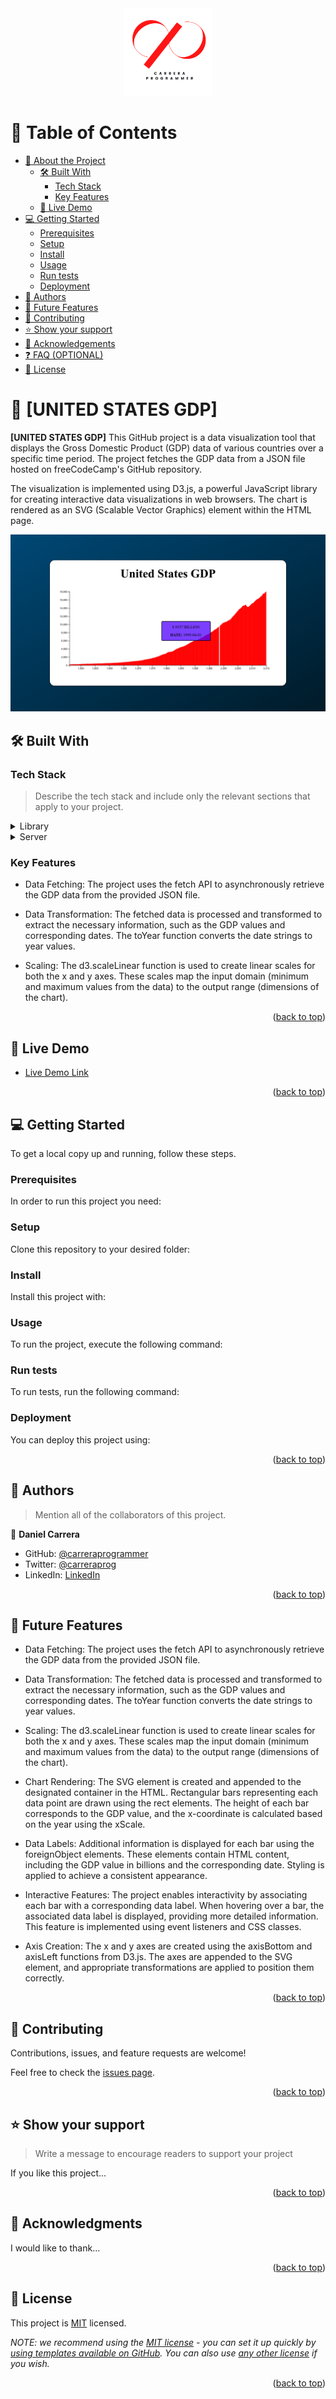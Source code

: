 <div align="center">

  <img src="https://github.com/carreraprogrammer/To-do-List/blob/master/carrera_logo.png?raw=true" alt="logo" width="140"  height="auto" />
  <br/>

</div>

<!-- TABLE OF CONTENTS -->

# 📗 Table of Contents

- [📖 About the Project](#about-project)
  - [🛠 Built With](#built-with)
    - [Tech Stack](#tech-stack)
    - [Key Features](#key-features)
  - [🚀 Live Demo](#live-demo)
- [💻 Getting Started](#getting-started)
  - [Prerequisites](#prerequisites)
  - [Setup](#setup)
  - [Install](#install)
  - [Usage](#usage)
  - [Run tests](#run-tests)
  - [Deployment](#deployment)
- [👥 Authors](#authors)
- [🔭 Future Features](#future-features)
- [🤝 Contributing](#contributing)
- [⭐️ Show your support](#support)
- [🙏 Acknowledgements](#acknowledgements)
- [❓ FAQ (OPTIONAL)](#faq)
- [📝 License](#license)


# 📖 [UNITED STATES GDP] <a name="about-project"></a>

**[UNITED STATES GDP]** This GitHub project is a data visualization tool that displays the Gross Domestic Product (GDP) data of various countries over a specific time period. The project fetches the GDP data from a JSON file hosted on freeCodeCamp's GitHub repository.

The visualization is implemented using D3.js, a powerful JavaScript library for creating interactive data visualizations in web browsers. The chart is rendered as an SVG (Scalable Vector Graphics) element within the HTML page.

<div align="center">

  <img src="./preview.png" alt="logo" width="auto"  height="auto" />
  <br/>

</div>

## 🛠 Built With <a name="built-with"></a>

### Tech Stack <a name="tech-stack"></a>

> Describe the tech stack and include only the relevant sections that apply to your project.

<details>
  <summary>Library</summary>
  <ul>
    <li><a href="https://reactjs.org/">D3.js</a></li>
  </ul>
</details>

<details>
  <summary>Server</summary>
  <ul>
    <li><a href="https://expressjs.com/">javascript</a></li>
  </ul>
</details>


<!-- Features -->

### Key Features <a name="key-features"></a>

- Data Fetching: The project uses the fetch API to asynchronously retrieve the GDP data from the provided JSON file.

- Data Transformation: The fetched data is processed and transformed to extract the necessary information, such as the GDP values and corresponding dates. The toYear function converts the date strings to year values.

- Scaling: The d3.scaleLinear function is used to create linear scales for both the x and y axes. These scales map the input domain (minimum and maximum values from the data) to the output range (dimensions of the chart).

<p align="right">(<a href="#readme-top">back to top</a>)</p>

<!-- LIVE DEMO -->

## 🚀 Live Demo <a name="live-demo"></a>

- [Live Demo Link](https://carreraprogrammer.github.io/Us-GDP/)

<p align="right">(<a href="#readme-top">back to top</a>)</p>

<!-- GETTING STARTED -->

## 💻 Getting Started <a name="getting-started"></a>

To get a local copy up and running, follow these steps.

### Prerequisites

In order to run this project you need:

<!--
Example command:

```sh
 gem install rails
```
 -->

### Setup

Clone this repository to your desired folder:

<!--
Example commands:

```sh
  cd my-folder
  git clone git@github.com:myaccount/my-project.git
```
--->

### Install

Install this project with:

<!--
Example command:

```sh
  cd my-project
  gem install
```
--->

### Usage

To run the project, execute the following command:

<!--
Example command:

```sh
  rails server
```
--->

### Run tests

To run tests, run the following command:

<!--
Example command:

```sh
  bin/rails test test/models/article_test.rb
```
--->

### Deployment

You can deploy this project using:

<!--
Example:

```sh

```
 -->

<p align="right">(<a href="#readme-top">back to top</a>)</p>

<!-- AUTHORS -->

## 👥 Authors <a name="authors"></a>

> Mention all of the collaborators of this project.

👤 **Daniel Carrera**

- GitHub: [@carreraprogrammer](https://github.com/carreraprogrammer )
- Twitter: [@carreraprog](https://twitter.com/carreraprog)
- LinkedIn: [LinkedIn](https://www.linkedin.com/in/daniel-carrera-85a917244/)

<p align="right">(<a href="#readme-top">back to top</a>)</p>

<!-- FUTURE FEATURES -->

## 🔭 Future Features <a name="future-features"></a>

- Data Fetching: The project uses the fetch API to asynchronously retrieve the GDP data from the provided JSON file.

- Data Transformation: The fetched data is processed and transformed to extract the necessary information, such as the GDP values and corresponding dates. The toYear function converts the date strings to year values.

- Scaling: The d3.scaleLinear function is used to create linear scales for both the x and y axes. These scales map the input domain (minimum and maximum values from the data) to the output range (dimensions of the chart).

- Chart Rendering: The SVG element is created and appended to the designated container in the HTML. Rectangular bars representing each data point are drawn using the rect elements. The height of each bar corresponds to the GDP value, and the x-coordinate is calculated based on the year using the xScale.

- Data Labels: Additional information is displayed for each bar using the foreignObject elements. These elements contain HTML content, including the GDP value in billions and the corresponding date. Styling is applied to achieve a consistent appearance.

- Interactive Features: The project enables interactivity by associating each bar with a corresponding data label. When hovering over a bar, the associated data label is displayed, providing more detailed information. This feature is implemented using event listeners and CSS classes.

- Axis Creation: The x and y axes are created using the axisBottom and axisLeft functions from D3.js. The axes are appended to the SVG element, and appropriate transformations are applied to position them correctly.



<p align="right">(<a href="#readme-top">back to top</a>)</p>

<!-- CONTRIBUTING -->

## 🤝 Contributing <a name="contributing"></a>

Contributions, issues, and feature requests are welcome!

Feel free to check the [issues page](../../issues/).

<p align="right">(<a href="#readme-top">back to top</a>)</p>

<!-- SUPPORT -->

## ⭐️ Show your support <a name="support"></a>

> Write a message to encourage readers to support your project

If you like this project...

<p align="right">(<a href="#readme-top">back to top</a>)</p>

<!-- ACKNOWLEDGEMENTS -->

## 🙏 Acknowledgments <a name="acknowledgements"></a>

I would like to thank...

<p align="right">(<a href="#readme-top">back to top</a>)</p>


<!-- LICENSE -->

## 📝 License <a name="license"></a>

This project is [MIT](./LICENSE) licensed.

_NOTE: we recommend using the [MIT license](https://choosealicense.com/licenses/mit/) - you can set it up quickly by [using templates available on GitHub](https://docs.github.com/en/communities/setting-up-your-project-for-healthy-contributions/adding-a-license-to-a-repository). You can also use [any other license](https://choosealicense.com/licenses/) if you wish._

<p align="right">(<a href="#readme-top">back to top</a>)</p>
